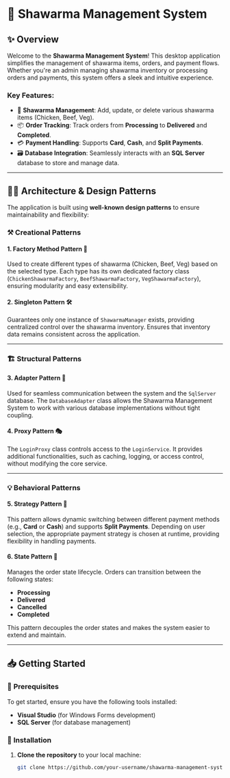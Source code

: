 ﻿# 🌯 Shawarma Management System

## ✨ **Overview**

Welcome to the **Shawarma Management System**! This desktop application simplifies the management of shawarma items, orders, and payment flows. Whether you're an admin managing shawarma inventory or processing orders and payments, this system offers a sleek and intuitive experience.

### **Key Features:**
- 🥙 **Shawarma Management**: Add, update, or delete various shawarma items (Chicken, Beef, Veg).
- 📦 **Order Tracking**: Track orders from **Processing** to **Delivered** and **Completed**.
- 💳 **Payment Handling**: Supports **Card**, **Cash**, and **Split Payments**.
- 🗃️ **Database Integration**: Seamlessly interacts with an **SQL Server** database to store and manage data.

---

## 🧑‍💻 **Architecture & Design Patterns**

The application is built using **well-known design patterns** to ensure maintainability and flexibility:

### ⚒️ **Creational Patterns**

#### 1. **Factory Method Pattern** 🌱
Used to create different types of shawarma (Chicken, Beef, Veg) based on the selected type. Each type has its own dedicated factory class (`ChickenShawarmaFactory`, `BeefShawarmaFactory`, `VegShawarmaFactory`), ensuring modularity and easy extensibility.

#### 2. **Singleton Pattern** 🛠️
Guarantees only one instance of `ShawarmaManager` exists, providing centralized control over the shawarma inventory. Ensures that inventory data remains consistent across the application.

---

### 🏗️ **Structural Patterns**

#### 3. **Adapter Pattern** 🔌
Used for seamless communication between the system and the `SqlServer` database. The `DatabaseAdapter` class allows the Shawarma Management System to work with various database implementations without tight coupling.

#### 4. **Proxy Pattern** 🎭
The `LoginProxy` class controls access to the `LoginService`. It provides additional functionalities, such as caching, logging, or access control, without modifying the core service.

---

### 💡 **Behavioral Patterns**

#### 5. **Strategy Pattern** 🔄
This pattern allows dynamic switching between different payment methods (e.g., **Card** or **Cash**) and supports **Split Payments**. Depending on user selection, the appropriate payment strategy is chosen at runtime, providing flexibility in handling payments.

#### 6. **State Pattern** 🔄
Manages the order state lifecycle. Orders can transition between the following states:
- **Processing**
- **Delivered**
- **Cancelled**
- **Completed**

This pattern decouples the order states and makes the system easier to extend and maintain.

---

## 📥 **Getting Started**

### 🔧 **Prerequisites**

To get started, ensure you have the following tools installed:

- **Visual Studio** (for Windows Forms development)
- **SQL Server** (for database management)

### 🚀 **Installation**

1. **Clone the repository** to your local machine:
   ```bash
   git clone https://github.com/your-username/shawarma-management-system.git

